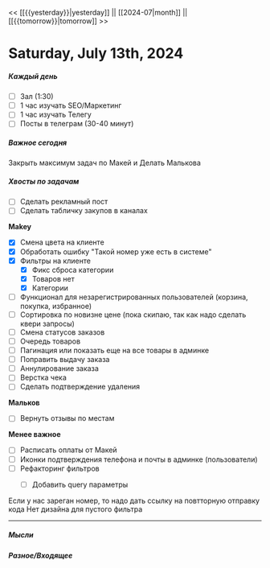 << [[{{yesterday}}|yesterday]] || [[2024-07|month]] || [[{{tomorrow}}|tomorrow]] >>

# Saturday, July 13th, 2024

##### Каждый день
- [ ] Зал (1:30)
- [ ] 1 час изучать SEO/Маркетинг
- [ ] 1 час изучать Телегу
- [ ] Посты в телеграм  (30-40 минут)
##### Важное сегодня
Закрыть максимум задач по Макей и Делать Малькова

##### Хвосты по задачам
- [ ] Сделать рекламный пост
- [ ] Сделать табличку закупов в каналах

**Makey**
- [x] Смена цвета на клиенте
- [x] Обработать ошибку "Такой номер уже есть в системе"
- [x] Фильтры на клиенте
	- [x] Фикс сброса категории
	- [x] Товаров нет
	- [x] Категории
- [ ] Функционал для незарегистрированных пользователей (корзина, покупка, избранное)
- [ ] Сортировка по новизне цене (пока скипаю, так как надо сделать квери запросы)
- [ ] Смена статусов заказов
- [ ] Очередь товаров
- [ ] Пагинация или показать еще на все товары в админке
- [ ] Поправить выдачу заказа
- [ ] Аннулирование заказа
- [ ] Верстка чека
- [ ] Сделать подтверждение удаления

**Мальков**
- [ ] Вернуть отзывы по местам

**Менее важное**
- [ ] Расписать оплаты от Макей 
- [ ] Иконки подтверждения телефона и почты в админке (пользователи)
- [ ] Рефакторинг фильтров
	- [ ] Добавить query параметры


Если у нас зареган номер, то надо дать ссылку на повтторную отправку кода
Нет дизайна для пустого фильтра


---

##### Мысли


##### Разное/Входящее
